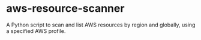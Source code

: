 # aws-resource-scanner
A Python script to scan and list AWS resources by region and globally, using a specified AWS profile.

